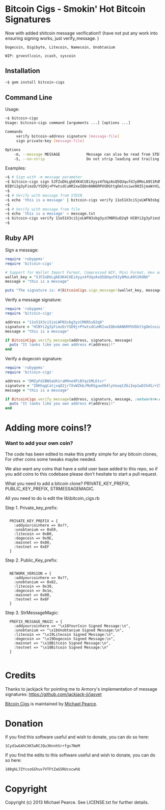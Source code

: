 # Bitcoin Cigs - Smokin' Hot Bitcoin Signatures
Now with added shitcoin message verification!! (have not put any work into ensuring signing works, just verify_message. )
```
Dogecoin, Digibyte, Litecoin, Namecoin, Unobtanium

WIP: groestlcoin, zcash, syscoin
```
## Installation

```sh
~$ gem install bitcoin-cigs
```

## Command Line

Usage:
```sh
~$ bitcoin-cigs 
Usage: bitcoin-cigs command [arguments ...] [options ...]

Commands
     verify bitcoin-address signature [message-file]
     sign private-key [message-file]

Options
    -m, --message MESSAGE            Message can also be read from STDIN
    -S, --no-strip                   Do not strip leading and trailing whitespace from message (stripped by default)
```

Examples:
```sh
~$ # Sign with -m message parameter
~$ bitcoin-cigs sign 5JFZuDkLgbEXK4CUEiXyyz4fUqzAsQ5QUqufdJy8MoLA9S1RdNX -m 'this is a message'
HIBYi2g3yFimzD/YSD9j+PYwtsdCuHR2xwIQ6n0AN6RPUVDGttgOmlnsiwx90ZSjmaWrH1/HwrINJbaP7eMA6V4=
~$ 
~$ # Verify with message from STDIN
~$ echo 'this is a message' | bitcoin-cigs verify 11o51X3ciSjoLWFN3sbg3yzCM8RSuD2q9 HIBYi2g3yFimzD/YSD9j+PYwtsdCuHR2xwIQ6n0AN6RPUVDGttgOmlnsiwx90ZSjmaWrH1/HwrINJbaP7eMA6V4=
~$ 
~$ # Verify with message from file
~$ echo 'this is a message' > message.txt
~$ bitcoin-cigs verify 11o51X3ciSjoLWFN3sbg3yzCM8RSuD2q9 HIBYi2g3yFimzD/YSD9j+PYwtsdCuHR2xwIQ6n0AN6RPUVDGttgOmlnsiwx90ZSjmaWrH1/HwrINJbaP7eMA6V4= message.txt
~$ 
```

## Ruby API

Sign a message:
```ruby
require 'rubygems'
require 'bitcoin-cigs'

# Support for Wallet Import Format, Compressed WIF, Mini Format, Hex and Base64 wallets
wallet_key = "5JFZuDkLgbEXK4CUEiXyyz4fUqzAsQ5QUqufdJy8MoLA9S1RdNX"
message = "this is a message"

puts "The signature is: #{BitcoinCigs.sign_message!(wallet_key, message)}"
```

Verify a message signature:
```ruby
require 'rubygems'
require 'bitcoin-cigs'

address = "11o51X3ciSjoLWFN3sbg3yzCM8RSuD2q9"
signature = "HIBYi2g3yFimzD/YSD9j+PYwtsdCuHR2xwIQ6n0AN6RPUVDGttgOmlnsiwx90ZSjmaWrH1/HwrINJbaP7eMA6V4="
message = "this is a message"

if BitcoinCigs.verify_message(address, signature, message)
  puts "It looks like you own address #{address}!"
end
```

Verify a dogecoin signature:
```ruby
require 'rubygems'
require 'bitcoin-cigs'

address = "DMZyFd2BN5aUh1raM9neXPiBYqzSMLEtcr"
signature = "IDKhqgCatjxqO2jrfXvWZkb/MoRSguwX64lyVooqtZ6iIep1wD3S4S/+I5ROvI/xZtfRwz5T2+IqW9zGGXOXT70="
message = "this is a message"

if BitcoinCigs.verify_message(address, signature, message, :network=>:dogecoin)
  puts "It looks like you own address #{address}!"
end
```
# Adding more coins!?

### Want to add your own coin?

The code has been edited to make this pretty simple for any bitcoin clones, For other coins some tweaks maybe needed.

We also want any coins that have a solid user base added to this repo, so if you add coins to this codebase please don't hesitate to start a pull request.

What you need to add a bitcoin clone? PRIVATE_KEY_PREFIX, PUBLIC_KEY_PREFIX, STRMESSAGEMAGIC.

All you need to do is edit the lib\bitcoin_cigs.rb

Step 1. Private_key_prefix:
```

  PRIVATE_KEY_PREFIX = {
    :addyourcoinhere => 0x??,
    :unobtanium => 0xE0,
    :litecoin => 0xB0,
    :dogecoin => 0x9E,
    :mainnet => 0x80,
    :testnet => 0xEF
  }
```
Step 2. Public_Key_prefix:
``` 

  NETWORK_VERSION = {
    :addyourcoinhere => 0x??,
    :unobtanium => 0x82,
    :litecoin => 0x30,
    :dogecoin => 0x1e,
    :mainnet => 0x00,
    :testnet => 0x6F
  }
```
Step 3. StrMessageMagic:
```  
  PREFIX_MESSAGE_MAGIC = {
    :addyourcoinhere => "\x18YourCoin Signed Message:\n",
    :unobtanium => "\x1bUnobtanium Signed Message:\n",
    :litecoin => "\x19Litecoin Signed Message:\n",
    :dogecoin => "\x19Dogecoin Signed Message:\n",
    :mainnet => "\x18Bitcoin Signed Message:\n",
    :testnet => "\x18Bitcoin Signed Message:\n"
  }
  
```


# Credits

Thanks to jackjack for pointing me to Armory's implementation of message signatures:
https://github.com/jackjack-jj/jasvet

[Bitcoin Cigs](https://github.com/michaelgpearce/bitcoin-cigs) is maintained by [Michael Pearce](https://github.com/michaelgpearce).

# Donation

If you find this software useful and wish to donate, you can do so here:
```
1Cyd1wG4hCXK5aRCJQu3KnnhSrrfgs7NeM
```
If you find the edits to this software useful and wish to donate, you can do so here:
```
188gkL7ZYcsoGShuv7VTFtZaG5RUcxcwhQ
```

# Copyright

Copyright (c) 2013 Michael Pearce. See LICENSE.txt for further details.

